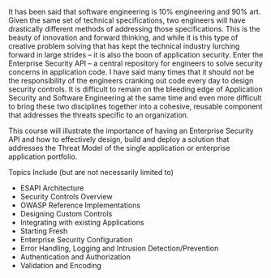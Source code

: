 It has been said that software engineering is 10% engineering and 90%
art. Given the same set of technical specifications, two engineers will
have drastically different methods of addressing those specifications.
This is the beauty of innovation and forward thinking, and while it is
this type of creative problem solving that has kept the technical
industry lurching forward in large strides – it is also the boon of
application security. Enter the Enterprise Security API – a central
repository for engineers to solve security concerns in application code.
I have said many times that it should not be the responsibility of the
engineers cranking out code every day to design security controls. It is
difficult to remain on the bleeding edge of Application Security and
Software Engineering at the same time and even more difficult to bring
these two disciplines together into a cohesive, reusable component that
addresses the threats specific to an organization.

This course will illustrate the importance of having an Enterprise
Security API and how to effectively design, build and deploy a solution
that addresses the Threat Model of the single application or enterprise
application portfolio.

Topics Include (but are not necessarily limited to)

  - ESAPI Architecture
  - Security Controls Overview
  - OWASP Reference Implementations
  - Designing Custom Controls
  - Integrating with existing Applications
  - Starting Fresh
  - Enterprise Security Configuration
  - Error Handling, Logging and Intrusion Detection/Prevention
  - Authentication and Authorization
  - Validation and Encoding